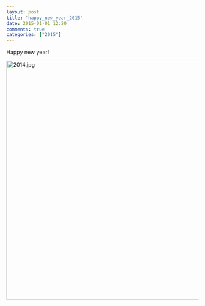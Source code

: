 ```yaml
---
layout: post
title: "happy_new_year_2015"
date: 2015-01-01 12:20
comments: true
categories: ["2015"] 
---
```


<p>
Happy new year!
</p>

<img src="{{ '/images/2015.jpg'  | relative_url }}" class="center" width="1000" height="625" alt="2014.jpg" />

